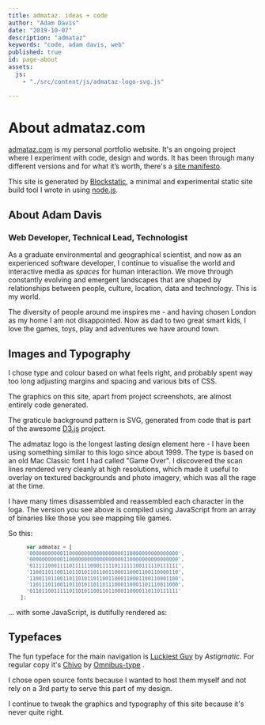 ```yaml
---
title: admataz. ideas + code
author: "Adam Davis"
date: "2019-10-07"
description: "admataz"
keywords: "code, adam davis, web"
published: true
id: page-about
assets: 
  js: 
    - "./src/content/js/admataz-logo-svg.js"

---
```


#  About admataz.com
[admataz.com](http://admataz.com) is my personal portfolio website. It's an ongoing project where I experiment with code, design and words. It has been through many different versions and for what it’s worth, there's a [site manifesto](/notes/site-manifesto). 

This site is generated by [Blockstatic](https://github.com/admataz/blockstatic), a minimal and experimental static site build tool I wrote in using [node.js](http://nodejs.org).


## About Adam Davis
### Web Developer, Technical Lead, Technologist

As a graduate environmental and geographical scientist, and now as an experienced software developer, I continue to visualise the world and interactive media as _spaces_ for human interaction. We move through constantly evolving and emergent landscapes that are shaped by relationships between people, culture, location, data and technology. This is my world. 

The diversity of people around me inspires me -  and having chosen London as my home I am not disappointed. Now as dad to two great smart kids, I love the games, toys, play and adventures we have around town.

## Images and Typography
I chose type and colour based on what feels right, and probably spent way too long adjusting margins and spacing and various bits of CSS. 

The graphics on this site, apart from project screenshots, are almost entirely code generated.  

The graticule background pattern is SVG, generated from code that is part of the awesome [D3.js](http://d3js.org/) project. 
 
 The admataz logo is the longest lasting design element here - I have been using something similar to this logo since about 1999. The type is based on an old Mac Classic font I had called "Game Over". I discovered the scan lines rendered very cleanly at high resolutions, which made it useful to overlay on textured backgrounds and photo imagery, which was all the rage at the time. 

I have many times disassembled and reassembled each character in the loga. The version you see above is compiled using JavaScript from an array of binaries like those you see mapping tile games. 


So this: 

<div style="font-size: 12px;">

```javascript 
      var admataz = [
      '0000000000011000000000000000000110000000000000000',
      '0000000000011000000000000000000110000000000000000',
      '0111110001111011111100011111011111100111110111111',
      '1100110110011011010110110011000110001100110000110',
      '1100110110011011010110110011000110001100110001100',
      '1101110110011011010110110111000110001101110011000',
      '0110110011111011010110011011000110000110110111111'
    ];
``` 
</div>


... with some JavaScript, is dutifully rendered as: 

<div id="svg-logo"></div>


## Typefaces

The fun typeface for the main navigation is [Luckiest Guy](https://fonts.google.com/specimen/Luckiest+Guy) by _Astigmatic_. For regular copy it's [Chivo](https://www.omnibus-type.com/fonts/chivo/) by [Omnibus-type](https://www.omnibus-type.com/) . 

I chose open source fonts because I wanted to host them myself and not rely on a 3rd party to serve this part of my design. 

I continue to tweak the graphics and typography of this site because it's never quite right.  

